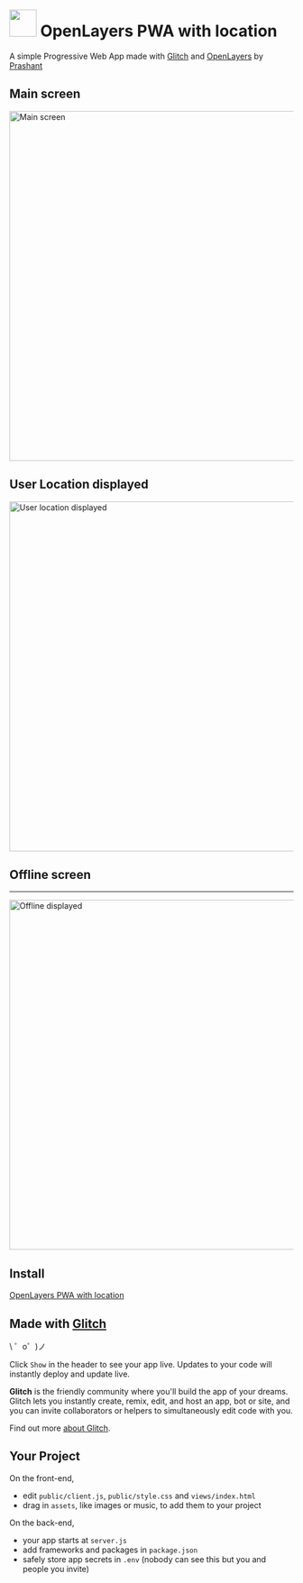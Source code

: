 
 # <img src="https://github.com/enigmatic7earth/openlayers-location-pwa/blob/master/public/images/icons/icon-128x128.png" width="48"> OpenLayers PWA with location


A simple Progressive Web App made with [Glitch](https://glitch.com/) and [OpenLayers](https://openlayers.org/) by [Prashant](https://glitch.com/@enigmatic7earth)

Main screen
---
<img src="https://github.com/enigmatic7earth/openlayers-location-pwa/blob/master/openlayers-location-pwa.glitch.me_(iPhone%206_7_8%20Plus)-1.png" width="621" alt="Main screen">

User Location displayed
---
<img src="https://github.com/enigmatic7earth/openlayers-location-pwa/blob/master/openlayers-location-pwa.glitch.me_(iPhone%206_7_8%20Plus)-2.png" width="621" alt="User location displayed">


## Offline screen
---
<img src="https://github.com/enigmatic7earth/openlayers-location-pwa/blob/master/openlayers-location-pwa.glitch.me_(iPhone%206_7_8%20Plus)-3.png" width="621" alt="Offline displayed">



## Install

[OpenLayers PWA with location](https://enigmatic7earth-openlayers-location-pwa.glitch.me/)


Made with [Glitch](https://glitch.com/)
-------------------

\ ゜o゜)ノ

Click `Show` in the header to see your app live. Updates to your code will instantly deploy and update live.

**Glitch** is the friendly community where you'll build the app of your dreams. Glitch lets you instantly create, remix, edit, and host an app, bot or site, and you can invite collaborators or helpers to simultaneously edit code with you.

Find out more [about Glitch](https://glitch.com/about).


Your Project
------------

On the front-end,
- edit `public/client.js`, `public/style.css` and `views/index.html`
- drag in `assets`, like images or music, to add them to your project

On the back-end,
- your app starts at `server.js`
- add frameworks and packages in `package.json`
- safely store app secrets in `.env` (nobody can see this but you and people you invite)

